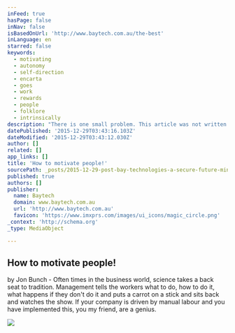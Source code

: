 ```yaml
---
inFeed: true
hasPage: false
inNav: false
isBasedOnUrl: 'http://www.baytech.com.au/the-best'
inLanguage: en
starred: false
keywords:
  - motivating
  - autonomy
  - self-direction
  - encarta
  - goes
  - work
  - rewards
  - people
  - folklore
  - intrinsically
description: "There is one small problem. This article was not written for you and in fact, you probably wouldn't have ever dreamed of searching the web for articles on the best ways to motivate people. Your extrinsic style is the best of breed for motivation and productivity."
datePublished: '2015-12-29T03:43:16.103Z'
dateModified: '2015-12-29T03:43:12.030Z'
author: []
related: []
app_links: []
title: 'How to motivate people!'
sourcePath: _posts/2015-12-29-post-bay-technologies-a-secure-future-mincor-ciram.md
published: true
authors: []
publisher:
  name: Baytech
  domain: www.baytech.com.au
  url: 'http://www.baytech.com.au'
  favicon: 'https://www.imxprs.com/images/ui_icons/magic_circle.png'
_context: 'http://schema.org'
_type: MediaObject

---
```

<article style=""><h1>How to motivate people!</h1><p>by Jon Bunch - Often times in the business world, science takes a back seat to tradition. Management tells the workers what to do, how to do it, what happens if they don't do it and puts a carrot on a stick and sits back and watches the show. If your company is driven by manual labour and you have implemented this, you my friend, are a genius.</p><img src="https://s3-us-west-2.amazonaws.com/the-grid-img/p/818d5af6dd82e4ea97908b9e784e7a7e53fa662c.jpg" /></article>